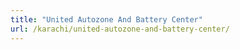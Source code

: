 ```yaml
---
title: "United Autozone And Battery Center"
url: /karachi/united-autozone-and-battery-center/
---
```

